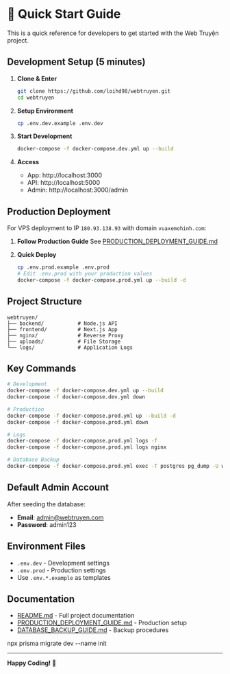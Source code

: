 # 🚀 Quick Start Guide

This is a quick reference for developers to get started with the Web Truyện project.

## Development Setup (5 minutes)

1. **Clone & Enter**

   ```bash
   git clone https://github.com/loihd98/webtruyen.git
   cd webtruyen
   ```

2. **Setup Environment**

   ```bash
   cp .env.dev.example .env.dev
   ```

3. **Start Development**

   ```bash
   docker-compose -f docker-compose.dev.yml up --build
   ```

4. **Access**
   - App: http://localhost:3000
   - API: http://localhost:5000
   - Admin: http://localhost:3000/admin

## Production Deployment

For VPS deployment to IP `180.93.138.93` with domain `vuaxemohinh.com`:

1. **Follow Production Guide**
   See [PRODUCTION_DEPLOYMENT_GUIDE.md](./PRODUCTION_DEPLOYMENT_GUIDE.md)

2. **Quick Deploy**
   ```bash
   cp .env.prod.example .env.prod
   # Edit .env.prod with your production values
   docker-compose -f docker-compose.prod.yml up --build -d
   ```

## Project Structure

```
webtruyen/
├── backend/           # Node.js API
├── frontend/          # Next.js App
├── nginx/             # Reverse Proxy
├── uploads/           # File Storage
└── logs/              # Application Logs
```

## Key Commands

```bash
# Development
docker-compose -f docker-compose.dev.yml up --build
docker-compose -f docker-compose.dev.yml down

# Production
docker-compose -f docker-compose.prod.yml up --build -d
docker-compose -f docker-compose.prod.yml down

# Logs
docker-compose -f docker-compose.prod.yml logs -f
docker-compose -f docker-compose.prod.yml logs nginx

# Database Backup
docker-compose -f docker-compose.prod.yml exec -T postgres pg_dump -U webtruyen_user webtruyen_prod > backup.sql
```

## Default Admin Account

After seeding the database:

- **Email**: admin@webtruyen.com
- **Password**: admin123

## Environment Files

- `.env.dev` - Development settings
- `.env.prod` - Production settings
- Use `.env.*.example` as templates

## Documentation

- [README.md](./README.md) - Full project documentation
- [PRODUCTION_DEPLOYMENT_GUIDE.md](./PRODUCTION_DEPLOYMENT_GUIDE.md) - Production setup
- [DATABASE_BACKUP_GUIDE.md](./DATABASE_BACKUP_GUIDE.md) - Backup procedures

npx prisma migrate dev --name init

---

**Happy Coding! 🎉**
